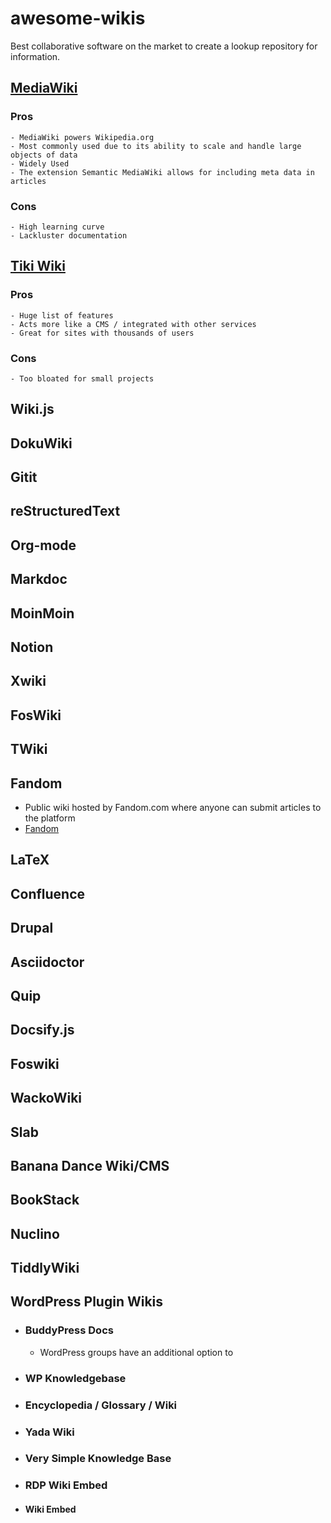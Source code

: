 # awesome-wikis

Best collaborative software on the market to create a lookup repository for information.

## [MediaWiki](mediawiki)

### **Pros**
```
- MediaWiki powers Wikipedia.org
- Most commonly used due to its ability to scale and handle large objects of data
- Widely Used
- The extension Semantic MediaWiki allows for including meta data in articles
```
### **Cons**
```
- High learning curve
- Lackluster documentation
```

## [Tiki Wiki](tiki)

### **Pros**
```
- Huge list of features
- Acts more like a CMS / integrated with other services
- Great for sites with thousands of users
```
### **Cons**
```
- Too bloated for small projects
```

## Wiki.js

## DokuWiki

## Gitit

## reStructuredText

## Org-mode

## Markdoc

## MoinMoin

## Notion

## Xwiki

## FosWiki

## TWiki

## Fandom

- Public wiki hosted by Fandom.com where anyone can submit articles to the platform 
- [Fandom](fandom)

## LaTeX

## Confluence

## Drupal

## Asciidoctor

## Quip

## Docsify.js

## Foswiki

## WackoWiki

## Slab

## Banana Dance Wiki/CMS

## BookStack

## Nuclino

## TiddlyWiki

## WordPress Plugin Wikis

- ### BuddyPress Docs
    - WordPress groups have an additional option to

- ### WP Knowledgebase

- ### Encyclopedia / Glossary / Wiki

- ### Yada Wiki

- ### Very Simple Knowledge Base

- ### RDP Wiki Embed

- #### Wiki Embed



[fandom]:           https://www.fandom.com/
[tiki]:             https://tiki.org/HomePage
[mediawiki]:        https://www.mediawiki.org/wiki/MediaWiki
[semantic]:         https://www.semantic-mediawiki.org/wiki/Semantic_MediaWiki



